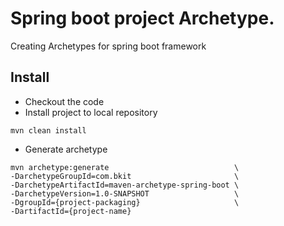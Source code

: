 # Spring boot project Archetype.
Creating Archetypes for spring boot framework 

## Install
- Checkout the code
- Install project to local repository 
```
mvn clean install
```
- Generate archetype 
```
mvn archetype:generate                            \ 
-DarchetypeGroupId=com.bkit                       \
-DarchetypeArtifactId=maven-archetype-spring-boot \ 
-DarchetypeVersion=1.0-SNAPSHOT                   \
-DgroupId={project-packaging}                     \
-DartifactId={project-name}
```
